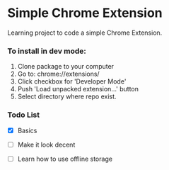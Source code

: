 # Simple Chrome Extension
Learning project to code a simple Chrome Extension.

### To install in dev mode:
1. Clone package to your computer
2. Go to: chrome://extensions/
3. Click checkbox for 'Developer Mode'
4. Push 'Load unpacked extension...' button
5. Select directory where repo exist.

### Todo List
- [x] Basics
- [ ] Make it look decent
- [ ] Learn how to use offline storage

